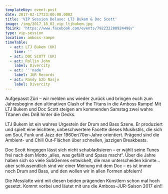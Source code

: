 ```yaml
---
templateKey: event-post
date: 2017-02-17T23:00:00.000Z
title: 'VIP Session Deluxe: LTJ Bukem & Doc Scott'
image: /img/2017_18_02_vip_ltjbukem.jpg
fbLink: 'https://www.facebook.com/events/792232280924498/'
type: vip-session
location: amboss-rampe
timeTable:
  - act: LTJ Bukem (UK)
    time: ''
  - act: DOC SCOTT (UK)
  - act: Rollin John
    label: Divercity
  - act: '''nade'
    label: JUR Records
  - act: Randy b2b Nasjo
    label: Divercity
---
```

Aufgepasst Züri – wir melden uns wieder zurück und bringen euch zum Jahresbeginn den ultimativen Clash of the Titans in die Amboss Rampe! Mit LTJ Bukem und Doc Scott steigen am kommenden Samstag zwei wahre Titanen des DnB hinter die Decks.

LTJ Bukem ist ein wahres Urgestein der Drum and Bass Szene. Er produziert und spielt eine leichtere, unbeschwertere Facette dieses Musikstils, die sich am Soul, Funk und Jazz der 1960er/70er-Jahre orientiert. Prägend sind die Ambient- und Chill Out-Flächen über schnellen, jazzigen Breakbeats. 

Doc Scott hingegen lässt sich nicht schubladisieren – er wählt seine Tunes frei nach dem Motto „alles, was gefällt und Spass macht“. Über die Jahre haben sich so viele SubGenres entwickelt, die man unterscheiden könnte... aber schlussendlich sind wir einer Meinung mit dem Doc – es ist immer noch Drum and Bass, und den wollen wir in allen Formen abfeiern!

Die Messlatte wird mit diesen beiden prägenden Künstlern schon mal hoch gesetzt. Kommt vorbei und läutet mit uns die Amboss-JUR-Saison 2017 ein!!
